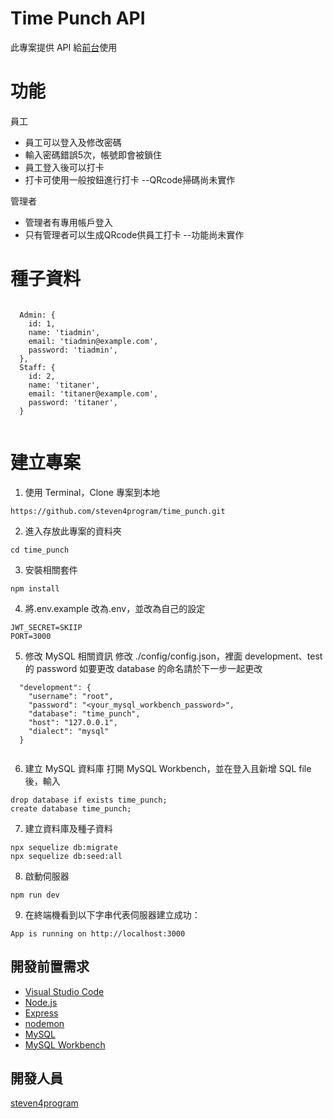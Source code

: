 # Time Punch API

此專案提供 API 給[前台](https://steven4program.github.io/time-punch-vue)使用

# 功能
員工
- 員工可以登入及修改密碼
- 輸入密碼錯誤5次，帳號即會被鎖住
- 員工登入後可以打卡
- 打卡可使用一般按鈕進行打卡 --QRcode掃碼尚未實作

管理者
- 管理者有專用帳戶登入
- 只有管理者可以生成QRcode供員工打卡 --功能尚未實作


# 種子資料

```

  Admin: {
    id: 1,
    name: 'tiadmin',
    email: 'tiadmin@example.com',
    password: 'tiadmin',
  },
  Staff: {
    id: 2,
    name: 'titaner',
    email: 'titaner@example.com',
    password: 'titaner',
  }
  
```

# 建立專案

1. 使用 Terminal，Clone 專案到本地

```
https://github.com/steven4program/time_punch.git
```

2. 進入存放此專案的資料夾

```
cd time_punch
```

3. 安裝相關套件

```
npm install
```

4. 將.env.example 改為.env，並改為自己的設定

```
JWT_SECRET=SKIIP
PORT=3000

```

5. 修改 MySQL 相關資訊
   修改 ./config/config.json，裡面 development、test 的 password
   如要更改 database 的命名請於下一步一起更改

```
  "development": {
    "username": "root",
    "password": "<your_mysql_workbench_password>",
    "database": "time_punch",
    "host": "127.0.0.1",
    "dialect": "mysql"
  }
  
```

6. 建立 MySQL 資料庫
   打開 MySQL Workbench，並在登入且新增 SQL file 後，輸入

```
drop database if exists time_punch;
create database time_punch;
```

7. 建立資料庫及種子資料

```
npx sequelize db:migrate
npx sequelize db:seed:all
```

8. 啟動伺服器

```
npm run dev
```

9. 在終端機看到以下字串代表伺服器建立成功：

```
App is running on http://localhost:3000
```


## 開發前置需求

- [Visual Studio Code](https://code.visualstudio.com/)
- [Node.js](https://nodejs.org/en/)
- [Express](https://www.npmjs.com/package/express)
- [nodemon](https://www.npmjs.com/package/nodemon)
- [MySQL](https://www.mysql.com/)
- [MySQL Workbench](https://dev.mysql.com/downloads/mysql/)

## 開發人員

[steven4program](https://github.com/steven4program)
